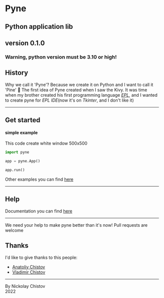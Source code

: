 # Pyne
## Python application lib
## version 0.1.0

### Warning, python version must be 3.10 or high!

## History
Why we call it 'Pyne'? Because we create it on Python and I want to call it 'Pine' 🌳
The first idea of Pyne created when I saw the Kivy.
It was time when my brother created his first programming language [_EPL_](https://github.com/wchistow/EPL/),
and I wanted to create pyne for _EPL IDE_(now it's on _Tkinter_, and I don't like it)

----

## Get started
#### simple example
This code create white window 500x500
```python
import pyne

app = pyne.App()

app.run()
```
Other examples you can find [here](https://github.com/nchistov/Pyne/examples)

---
## Help
Documentation you can find [here](https://github.com/nchistov/Pyne/DOC.md)

---

We need your help to make pyne better than it's now! Pull requests are welcome

## Thanks

I'd like to give thanks to this people:
 + [Anatoliy Chistov](https://gitflic.ru/user/codefather)
 + [Vladimir Chistov](https://gitflic.ru/user/wchistow)

---

By Nickolay Chistov\
2022
